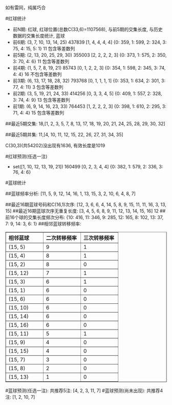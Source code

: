 <!-- 
.. title: 双色球2012094期(2012-08-12)数据分析报告
.. slug: slott-2012094-2012-08-12-report
.. date: 2012-08-13 08:00:00 UTC+08:00
.. tags: Lottery
.. link: 
.. description: 
.. type: text
-->

如有雷同，纯属巧合

<!-- TEASER_END-->

#红球统计

- 前N期: 红球, 红球位置(总数C(33,6)=1107568), 与前5期的交集长度, 与历史数据的交集长度统计, 蓝球
- 前6期: (3, 7, 10, 13, 14, 25) 437839 [1, 4, 4, 4, 4] {0: 359, 1: 599, 2: 324, 3: 75, 4: 15, 5: 1} 11 包含等差数列
- 前5期: (2, 13, 20, 25, 29, 30) 355003 [2, 2, 2, 2, 3] {0: 373, 1: 575, 2: 350, 3: 70, 4: 6} 11 包含等差数列
- 前4期: (1, 5, 7, 8, 19, 21) 85743 [0, 1, 2, 2, 3] {0: 354, 1: 598, 2: 345, 3: 74, 4: 4} 16 不包含等差数列
- 前3期: (6, 13, 17, 18, 28, 32) 793768 [0, 1, 1, 1, 1] {0: 353, 1: 634, 2: 301, 3: 77, 4: 11} 3 包含等差数列
- 前2期: (3, 5, 19, 21, 24, 33) 414256 [0, 3, 3, 4, 5] {0: 409, 1: 557, 2: 328, 3: 74, 4: 9} 13 包含等差数列
- 前1期: (6, 9, 14, 16, 23, 33) 764453 [1, 2, 2, 2, 3] {0: 398, 1: 610, 2: 295, 3: 71, 4: 4} 15 包含等差数列

##最近5期交集:
18,[1, 2, 3, 5, 7, 8, 13, 17, 18, 19, 20, 21, 24, 25, 28, 29, 30, 32]

##最近5期并集:
11,[4, 10, 11, 12, 15, 22, 26, 27, 31, 34, 35]

C(30,3)(共54202)没出现有1636, 
有效长度是1019

#红球预测(任选一注)

- set([1, 10, 12, 13, 19, 21]) 160499 [0, 2, 3, 4, 4] {0: 382, 1: 579, 2: 336, 3: 76, 4: 6}

#蓝球统计

##蓝球频率分析:
[11, 5, 9, 12, 14, 16, 1, 13, 15, 3, 2, 10, 6, 4, 8, 7]

##最近16期蓝球号码和C(16,1)次序:
[12, 3, 6, 6, 4, 14, 5, 8, 9, 15, 11, 11, 16, 3, 13, 15]
##最近16期蓝球次序无重复长度:
[3, 4, 5, 6, 8, 9, 11, 12, 13, 14, 15, 16] 12
##前16个球的交集长度频次分布:
{10: 416, 11: 346, 9: 285, 12: 165, 8: 102, 13: 37, 7: 9, 14: 3, 6: 1}
##相邻蓝球转移频率:
<table border="1" class="table table-striped dataframe">
  <thead>
    <tr style="text-align: left;">
      <th style="min-width: 100px;">相邻蓝球</th>
      <th style="min-width: 100px;">二次转移频率</th>
      <th style="min-width: 100px;">三次转移频率</th>
    </tr>
  </thead>
  <tbody>
    <tr>
      <td>  (15, 5)</td>
      <td> 9</td>
      <td> 1</td>
    </tr>
    <tr>
      <td>  (15, 4)</td>
      <td> 8</td>
      <td> 1</td>
    </tr>
    <tr>
      <td>  (15, 2)</td>
      <td> 8</td>
      <td> 0</td>
    </tr>
    <tr>
      <td> (15, 12)</td>
      <td> 7</td>
      <td> 1</td>
    </tr>
    <tr>
      <td>  (15, 3)</td>
      <td> 6</td>
      <td> 1</td>
    </tr>
    <tr>
      <td>  (15, 1)</td>
      <td> 6</td>
      <td> 0</td>
    </tr>
    <tr>
      <td>  (15, 6)</td>
      <td> 6</td>
      <td> 0</td>
    </tr>
    <tr>
      <td> (15, 10)</td>
      <td> 6</td>
      <td> 0</td>
    </tr>
    <tr>
      <td> (15, 14)</td>
      <td> 6</td>
      <td> 0</td>
    </tr>
    <tr>
      <td> (15, 16)</td>
      <td> 6</td>
      <td> 0</td>
    </tr>
    <tr>
      <td> (15, 11)</td>
      <td> 5</td>
      <td> 1</td>
    </tr>
    <tr>
      <td>  (15, 9)</td>
      <td> 4</td>
      <td> 0</td>
    </tr>
    <tr>
      <td> (15, 15)</td>
      <td> 4</td>
      <td> 0</td>
    </tr>
    <tr>
      <td>  (15, 7)</td>
      <td> 3</td>
      <td> 0</td>
    </tr>
    <tr>
      <td>  (15, 8)</td>
      <td> 2</td>
      <td> 0</td>
    </tr>
    <tr>
      <td> (15, 13)</td>
      <td> 1</td>
      <td> 0</td>
    </tr>
  </tbody>
</table>
#蓝球预测(任选一注):
共推荐5注: [4, 2, 3, 11, 7]
#蓝球预测(尚未出现):
共推荐4注: [1, 2, 10, 7]

